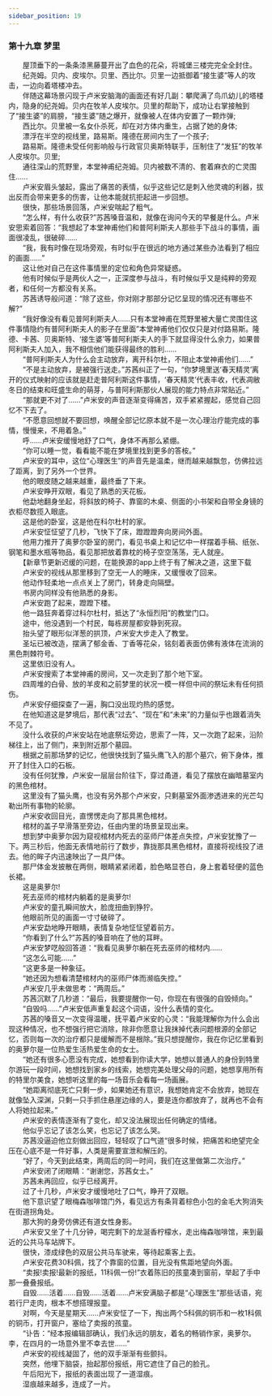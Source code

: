 ```yaml
---
sidebar_position: 19
---
```

### 第十九章 梦里  


　　屋顶垂下的一条条漆黑藤蔓开出了血色的花朵，将城堡三楼完完全全封住。  
　　纪尧姆。贝内、皮埃尔。贝里、西比尔。贝里一边抵御着“接生婆”等人的攻击，一边向着塔楼冲去。  
　　伴随这幕场景闪现于卢米安脑海的画面还有好几副：攀爬满了鸟爪幼儿的塔楼内，隐身的纪尧姆。贝内在牧羊人皮埃尔。贝里的帮助下，成功让右掌接触到了“接生婆”的肩膀，“接生婆”随之爆开，就像被人在体内安置了一颗炸弹;  
　　西比尔。贝里被一名女仆杀死，却在对方体内重生，占据了她的身体;  
　　漂浮在半空的视线里，路易斯。隆德在房间内生了一个孩子;  
　　路易斯。隆德未受任何影响般与行政官贝奥斯特联手，压制住了“发狂”的牧羊人皮埃尔。贝里;  
　　通往深山的荒野里，本堂神甫纪尧姆。贝内被数不清的、套着麻衣的亡灵围住……  
　　卢米安眉头皱起，露出了痛苦的表情，似乎这些记忆是刺入他灵魂的利器，拔出反而会带来更多的伤害，让他本能就抗拒起进一步回想。  
　　很快，那些场景回落，卢米安喘起了粗气。  
　　“怎么样，有什么收获?”苏茜嗓音温和，就像在询问今天的早餐是什么。卢米安思索着回答：“我想起了本堂神甫他们和普阿利斯夫人那些手下战斗的事情，画面很凌乱，很破碎……  
　　“我，我有时像在现场旁观，有时似乎在很远的地方通过某些办法看到了相应的画面……”  
　　这让他对自己在这件事情里的定位和角色异常疑惑。  
　　他有时候似乎是两伙人之一，正深度参与战斗，有时候似乎又是纯粹的旁观者，和任何一方都没有关系。  
　　苏茜诱导般问道：“除了这些，你对刚才那部分记忆呈现的情况还有哪些不解?”  
　　“我好像没有看见普阿利斯夫人……只有本堂神甫在荒野里被大量亡灵围住这件事情隐约有普阿利斯夫人的影子在里面”本堂神甫他们仅仅只是对付路易斯。隆德、卡茜、贝奥斯特、‘接生婆’等普阿利斯夫人的手下就显得没什么余力，如果普阿利斯夫人加入，我不相信他们能获得最终的胜利……  
　　“普阿利斯夫人为什么会主动放弃，离开科尔杜，不阻止本堂神甫他们……”  
　　“不是主动放弃，是被强行送走。”苏茜纠正了一句，“你梦境里送‘春天精灵’离开的仪式映射的应该就是赶走普阿利斯这件事情，‘春天精灵’代表丰收，代表凋敝冬日的结束和旺盛生命的萌芽，与普阿利斯那伙人展现的能力特点非常贴近。”  
　　“那就更不对了……”卢米安的声音逐渐变得痛苦，双手紧紧握起，感觉自己回忆不下去了。  
　　“不愿意回想就不要回想，唤醒全部记忆原本就不是一次心理治疗能完成的事情，慢慢来，不用着急。”  
　　呼……卢米安缓慢地舒了口气，身体不再那么紧绷。  
　　“你可以睡一觉，看看能不能在梦境里找到更多的答桉。”  
　　卢米安的耳中，这位“心理医生”的声音先是温柔，继而越来越飘忽，仿佛拉远了距离，到了另外一个世界。  
　　他的眼皮随之越来越重，最终垂了下来。  
　　卢米安睁开双眼，看见了熟悉的天花板。  
　　他勐地翻身坐起，将斜放的椅子、靠窗的木桌、侧面的小书架和自带全身镜的衣柜尽数揽入眼底。  
　　这是他的卧室，这是他在科尔杜村的家。  
　　卢米安怔怔望了几秒，飞快下了床，蹬蹬蹬奔向房间外面。  
　　他用力推开了奥萝尔卧室的房门，看见书桌上和记忆中一样摆着手稿、纸张、钢笔和墨水瓶等物品，看见那把放着靠枕的椅子空空荡荡，无人就座。  
　　【新章节更新迟缓的问题，在能换源的app上终于有了解决之道，这里下载  
　　卢米安的视线从那里移到了空无一人的睡床，又缓慢收了回来。  
　　他动作轻柔地一点点关上了房门，转身走向隔壁。  
　　书房内同样没有他熟悉的身影。  
　　卢米安跑了起来，蹬蹬下楼。  
　　他一路狂奔着穿过科尔杜村，抵达了“永恒烈阳”的教堂门口。  
　　途中，他没遇到一个村民，每栋房屋都安静到死寂。  
　　抬头望了眼形似洋葱的拱顶，卢米安大步走入了教堂。  
　　圣坛已被改造，摆满了郁金香、丁香等花朵，铭刻着表面仿佛有液体在流淌的黑色荆棘符号。  
　　这里依旧没有人。  
　　卢米安搜索了本堂神甫的房间，又一次走到了那个地下室。  
　　四周堆的白骨、放的羊皮和之前梦里的状况一模一样但中间的祭坛未有任何损伤。  
　　卢米安仔细探查了一遍，胸口没出现灼热的感觉。  
　　在他知道这是梦境后，那代表“过去”、“现在”和“未来”的力量似乎也跟着消失不见了。  
　　没什么收获的卢米安站在地底祭坛旁边，思索了一阵，又一次跑了起来，沿阶梯往上，出了侧门，来到附近那个墓园。  
　　根据之前那场梦的记忆，他很快找到了猫头鹰飞入的那个墓穴，俯下身体，推开了封住入口的石板。  
　　没有任何犹豫，卢米安一层层台阶往下，穿过甬道，看见了摆放在幽暗墓室内的黑色棺材。  
　　这里没有了猫头鹰，也没有另外那个卢米安，只剩墓室外面渗透进来的光芒勾勒出所有事物的轮廓。  
　　卢米安收回目光，直愣愣走向了那具黑色棺材。  
　　棺材的盖子早滑落至旁边，任由内里的场景呈现出来。  
　　想到梦中奥萝尔因为窥视棺材内死去的巫师尸体差点失控，卢米安犹豫了一下。两三秒后，他面无表情地前行了数步，靠拢那具黑色棺材，直接将视线投了进去。他的眸子内迅速映出了一具尸体。  
　　那尸体金发披散在两侧，眼睛紧紧闭着，脸色略显苍白，身上套着轻便的蓝色长裙。  
　　这是奥萝尔!  
　　死去巫师的棺材内躺着的是奥萝尔!  
　　卢米安的童孔瞬间放大，脸庞扭曲到狰狞。  
　　他眼前所见的画面一寸寸破碎了。  
　　卢米安勐地睁开眼睛，表情复杂地怔怔望着前方。  
　　“你看到了什么?”苏茜的嗓音响在了他的耳畔。  
　　卢米安梦呓般回答道：“我看见奥萝尔躺在死去巫师的棺材内……  
　　“这怎么可能……”  
　　“这更多是一种象征。  
　　“她还因为想看清楚棺材内的巫师尸体而濒临失控。”  
　　卢米安几乎未做思考：“两周后。”  
　　苏茜沉默了几秒道：“最后，我要提醒你一句，你现在有很强的自毁倾向。”  
　　“自毁吗……”卢米安低声重复起这个词语，没什么表情的变化。  
　　苏茜的嗓音又一次变得温暖，抚平着卢米安的心灵：“我能理解你为什么会出现这种情况，也不想强行把它消除，除非你愿意让我抹掉代表问题根源的全部记忆，否则每一次的治疗都只是缓解而不是根除。”我只想提醒你，我在你记忆里看到的奥萝尔是一位热爱生活热爱生命的女士。  
　　“她还有很多心愿没有完成，她想看到你读大学，她想以普通人的身份到特里尔游玩一段时间，她想找到家乡的线索，她想完美处理父母的问题，她想享用所有的特里尔美食，她想听这里的每一场音乐会看每一场画展。  
　　“她距离彻底死亡只剩一步，如果她还有意识，我想她肯定不会放弃，她现在就像坠入深渊，只剩一只手抓住悬崖边缘的人，要是连你都放弃了，就再也不会有人将她拉起来。”  
　　卢米安的表情逐渐有了变化，却又没法展现出任何确定的情绪。  
　　他似乎忘记了该怎么笑，也忘记了该怎么哭。  
　　苏茜没逼迫他立刻做出回应，轻轻叹了口气道“很多时候，把痛苦和绝望完全压在心底不是一件好事，人类是需要宣泄和解压的。  
　　“好了，今天到此结束，两周后的同一时间，我们在这里做第二次治疗。”  
　　卢米安闭了闭眼睛：“谢谢您，苏茜女士。”  
　　苏茜未再回应，似乎已经离开。  
　　过了十几秒，卢米安才缓慢地吐了口气，睁开了双眼。  
　　他下意识望了眼梅森咖啡馆门外，看见远方有条背着棕色小包的金毛大狗消失在街道拐角处。  
　　那大狗的身旁仿佛还有道女性身影。  
　　卢米安又坐了十几分钟，喝完剩下的龙涎香柠檬水，走出梅森咖啡馆，来到最近的公共马车站牌下。  
　　很快，漆成绿色的双层公共马车驶来，等待起乘客上去。  
　　卢米安花费30科佩，找了个靠窗的位置，目光没有焦距地望向外面。  
　　“卖报!卖报!最新的报纸，11科佩一份!”衣着陈旧的孩童凑到窗前，举起了手中那一叠叠报纸。  
　　自毁……活着……自毁……活着……卢米安满脑子都是“心理医生”那些话语，宛若行尸走肉，根本不想搭理报童。  
　　对啊，今天是星期天……卢米安怔了一下，掏出两个5科佩的铜币和一枚1科佩的铜币，打开窗户，塞给了卖报的孩童。  
　　“讣告：“经本报编辑部确认，我们永远的朋友，着名的畅销作家，奥萝尔。李，在四月的一场意外里不幸去世……”  
　　卢米安的视线凝固了，他的双手渐渐有些颤抖。  
　　突然，他埋下脑袋，抬起那份报纸，用它遮住了自己的脸孔。  
　　午后阳光下，报纸的表面出现了一道湿痕。  
　　湿痕越来越多，连成了一片。  

